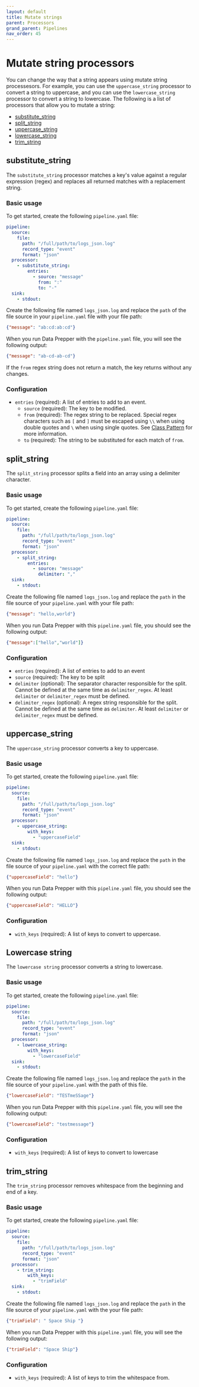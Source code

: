 ```yaml
---
layout: default
title: Mutate strings
parent: Processors
grand_parent: Pipelines
nav_order: 45
---
```


# Mutate string processors

You can change the way that a string appears using mutate string processesors. For example, you can use the `uppercase_string` processor to convert a string to uppercase, and you can use the `lowercase_string` processor to convert a string to lowercase. The following is a list of processors that allow you to mutate a string:

* [substitute_string](#substitutestringprocessor)
* [split_string](#splitstringprocessor)
* [uppercase_string](#uppercasestringprocessor)
* [lowercase_string](#lowercasestringprocessor)
* [trim_string](#trimstringprocessor)

## substitute_string

The `substitute_string` processor matches a key's value against a regular expression (regex) and replaces all returned matches with a replacement string.

### Basic usage

To get started, create the following `pipeline.yaml` file:

```yaml
pipeline:
  source:
    file:
      path: "/full/path/to/logs_json.log"
      record_type: "event"
      format: "json"
  processor:
    - substitute_string:
        entries:
          - source: "message"
            from: ":"
            to: "-"
  sink:
    - stdout:
```

Create the following file named `logs_json.log` and replace the `path` of the file source in your `pipeline.yaml` file with your file path:

```json
{"message": "ab:cd:ab:cd"}
```

When you run Data Prepper with the `pipeline.yaml` file, you will see the following output:

```json
{"message": "ab-cd-ab-cd"}
```

If the `from` regex string does not return a match, the key returns without any changes.

### Configuration

<!--- Are these paramters? How are these items used? Need some intro text here.--->

* `entries` (required): A list of entries to add to an event.
    * `source` (required): The key to be modified.
    * `from` (required): The regex string to be replaced. Special regex characters such as `[` and `]` must be escaped using `\\` when using double quotes and `\` when using single quotes. See [Class Pattern](https://docs.oracle.com/en/java/javase/17/docs/api/java.base/java/util/regex/Pattern.html) for more information.
    * `to` (required): The string to be substituted for each match of `from`.
    
## split_string

The `split_string` processor splits a field into an array using a delimiter character.

### Basic usage

To get started, create the following `pipeline.yaml` file:

```yaml
pipeline:
  source:
    file:
      path: "/full/path/to/logs_json.log"
      record_type: "event"
      format: "json"
  processor:
    - split_string:
        entries:
          - source: "message"
            delimiter: ","
  sink:
    - stdout:
```

Create the following file named `logs_json.log` and replace the `path` in the file source of your `pipeline.yaml` with your file path:

```json
{"message": "hello,world"}
```
When you run Data Prepper with this `pipeline.yaml` file, you should see the following output:

```json
{"message":["hello","world"]}
```

### Configuration

* `entries` (required): A list of entries to add to an event
* `source` (required): The key to be split
* `delimiter` (optional): The separator character responsible for the split. Cannot be defined at the same time as `delimiter_regex`. At least `delimiter` or `delimiter_regex` must be defined.
* `delimiter_regex` (optional): A regex string responsible for the split. Cannot be defined at the same time as `delimiter`. At least `delimiter` or `delimiter_regex` must be defined.

## uppercase_string

The `uppercase_string` processor converts a key to uppercase.

<!--- Converts a key or a string? Are only keys and strings being converted?--->

### Basic usage

To get started, create the following `pipeline.yaml` file:

```yaml
pipeline:
  source:
    file:
      path: "/full/path/to/logs_json.log"
      record_type: "event"
      format: "json"
  processor:
    - uppercase_string:
        with_keys:
          - "uppercaseField"
  sink:
    - stdout:
```

Create the following file named `logs_json.log` and replace the `path` in the file source of your `pipeline.yaml` with the correct file path:

```json
{"uppercaseField": "hello"}
```
When you run Data Prepper with this `pipeline.yaml` file, you should see the following output:

```json
{"uppercaseField": "HELLO"}
```

### Configuration

<!--- Are these paramters? How are these items used? Need some intro text here.--->

* `with_keys` (required): A list of keys to convert to uppercase.

## Lowercase string

The `lowercase string` processor converts a string to lowercase.

### Basic usage

To get started, create the following `pipeline.yaml` file:

```yaml
pipeline:
  source:
    file:
      path: "/full/path/to/logs_json.log"
      record_type: "event"
      format: "json"
  processor:
    - lowercase_string:
        with_keys:
          - "lowercaseField"
  sink:
    - stdout:
```

Create the following file named `logs_json.log` and replace the `path` in the file source of your `pipeline.yaml` with the path of this file.

```json
{"lowercaseField": "TESTmeSSage"}
```
When you run Data Prepper with this `pipeline.yaml` file, you will see the following output:

```json
{"lowercaseField": "testmessage"}
```

### Configuration

<!--- Are these paramters? How are these items used? Need some intro text here.--->

* `with_keys` (required): A list of keys to convert to lowercase

## trim_string

The `trim_string` processor removes whitespace from the beginning and end of a key.

### Basic usage

To get started, create the following `pipeline.yaml` file:

```yaml
pipeline:
  source:
    file:
      path: "/full/path/to/logs_json.log"
      record_type: "event"
      format: "json"
  processor:
    - trim_string:
        with_keys:
          - "trimField"
  sink:
    - stdout:
```

Create the following file named `logs_json.log` and replace the `path` in the file source of your `pipeline.yaml` with the your file path:

```json
{"trimField": " Space Ship "}
```
When you run Data Prepper with this `pipeline.yaml` file, you will see the following output:

```json
{"trimField": "Space Ship"}
```

### Configuration

<!--- Are these parameters? How are these items used? Need some intro text here.--->

* `with_keys` (required): A list of keys to trim the whitespace from.
